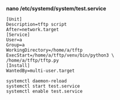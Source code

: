 **nano /etc/systemd/system/test.service**
```
[Unit]
Description=tftp script
After=network.target
[Service]
User=a
Group=a
WorkingDirectory=/home/a/tftp
ExecStart=/home/a/tftp/venv/bin/python3 \
/home/a/tftp/tftp.py
[Install]
WantedBy=multi-user.target
```

```
systemctl daemon-reload
systemctl start test.service
systemctl enable test.service
```
